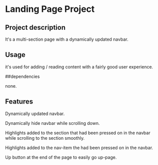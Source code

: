 # Landing Page Project

## Project description

It's a multi-section page with a dynamically updated navbar.

## Usage

it's used for adding / reading content with a  fairly good user experience.

##dependencies

none.

## Features

Dynamically updated navbar.

Dynamically hide navbar while scrolling down.

Highlights added to the section that had been pressed on in the navbar while scrolling to the section smoothly.

Highlights added to the nav-item the had been pressed on in the navbar.

Up button at the end of the page to easily go up-page.

